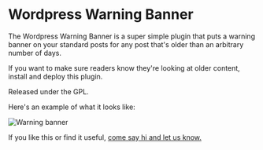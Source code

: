 # Wordpress Warning Banner

The Wordpress Warning Banner is a super simple plugin that puts a warning banner on your standard posts for any post that's older than an arbitrary number of days.

If you want to make sure readers know they're looking at older content, install and deploy this plugin.

Released under the GPL.

Here's an example of what it looks like:

![Warning banner](https://www.trustinsights.ai/wp-content/uploads/2023/10/2023-10-13_15-19-06.png)

If you like this or find it useful, [come say hi and let us know.](https://www.trustinsights.ai?utm_source=github.com&utm_medium=referral&utm_campaign=wp-warning-banner)
